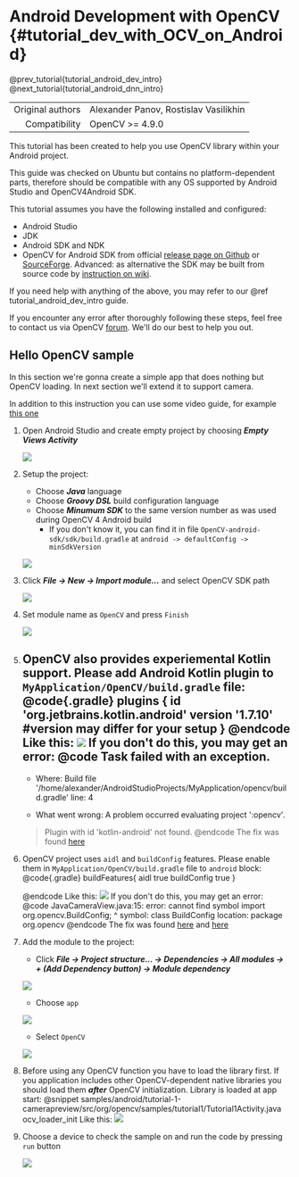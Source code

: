 Android Development with OpenCV {#tutorial_dev_with_OCV_on_Android}
===============================

@prev_tutorial{tutorial_android_dev_intro}
@next_tutorial{tutorial_android_dnn_intro}

|    |    |
| -: | :- |
| Original authors | Alexander Panov, Rostislav Vasilikhin |
| Compatibility | OpenCV >= 4.9.0 |

This tutorial has been created to help you use OpenCV library within your Android project.

This guide was checked on Ubuntu but contains no platform-dependent parts, therefore should be compatible with any OS supported by Android Studio and OpenCV4Android SDK.

This tutorial assumes you have the following installed and configured:

-   Android Studio
-   JDK
-   Android SDK and NDK
-   OpenCV for Android SDK from official [release page on Github](https://github.com/opencv/opencv/releases)
    or [SourceForge](https://sourceforge.net/projects/opencvlibrary/). Advanced: as alternative the SDK may be
    built from source code by [instruction on wiki](https://github.com/opencv/opencv/wiki/Custom-OpenCV-Android-SDK-and-AAR-package-build).

If you need help with anything of the above, you may refer to our @ref tutorial_android_dev_intro guide.

If you encounter any error after thoroughly following these steps, feel free to contact us via OpenCV [forum](https://forum.opencv.org). We'll do our best to help you out.

Hello OpenCV sample
-------------------

In this section we're gonna create a simple app that does nothing but OpenCV loading. In next section we'll extend it to support camera.

In addition to this instruction you can use some video guide, for example [this one](https://www.youtube.com/watch?v=bR7lL886-uc&ab_channel=ProgrammingHut)

1. Open Android Studio and create empty project by choosing ***Empty Views Activity***

    ![](images/create_empty_project.png)

2. Setup the project:
    - Choose ***Java*** language
    - Choose ***Groovy DSL*** build configuration language
    - Choose ***Minumum SDK*** to the same version number as was used during OpenCV 4 Android build
        - If you don't know it, you can find it in file `OpenCV-android-sdk/sdk/build.gradle` at `android -> defaultConfig -> minSdkVersion`

    ![](images/setup_project.png)


3. Click ***File -> New -> Import module...*** and select OpenCV SDK path

    ![](images/sdk_path.png)

4. Set module name as `OpenCV` and press `Finish`

    ![](images/module_name.png)

5. OpenCV also provides experiemental Kotlin support. Please add Android Kotlin plugin to `MyApplication/OpenCV/build.gradle` file:
    @code{.gradle}
    plugins {
        id 'org.jetbrains.kotlin.android' version '1.7.10' #version may differ for your setup
    }
    @endcode
    Like this:
    ![](images/gradle_ocv_fix.png)
    If you don't do this, you may get an error:
    @code
    Task failed with an exception.
    -----------
    * Where:
    Build file '/home/alexander/AndroidStudioProjects/MyApplication/opencv/build.gradle' line: 4

    * What went wrong:
    A problem occurred evaluating project ':opencv'.
    > Plugin with id 'kotlin-android' not found.
    @endcode
    The fix was found [here](https://stackoverflow.com/questions/73225714/import-opencv-sdk-to-android-studio-chipmunk)

6. OpenCV project uses `aidl` and `buildConfig` features. Please enable them in
   `MyApplication/OpenCV/build.gradle` file to `android` block:
    @code{.gradle}
    buildFeatures{
        aidl true
        buildConfig true
    }

    @endcode
    Like this:
    ![](images/module_gradle_fix.png)
    If you don't do this, you may get an error:
    @code
    JavaCameraView.java:15: error: cannot find symbol import org.opencv.BuildConfig; ^ symbol: class BuildConfig location: package org.opencv
    @endcode
    The fix was found [here](https://stackoverflow.com/questions/76374886/error-cannot-find-symbol-import-org-opencv-buildconfig-android-studio) and [here](https://forum.opencv.org/t/task-compiledebugjavawithjavac-failed/13667/4)

7. Add the module to the project:
    - Click ***File -> Project structure... -> Dependencies -> All modules -> + (Add Dependency button) -> Module dependency***

    ![](images/add_module_1.png)

    - Choose `app`

    ![](images/add_module_2.png)

    - Select `OpenCV`

    ![](images/add_module_3.png)

8. Before using any OpenCV function you have to load the library first. If you application includes other OpenCV-dependent native libraries you should load them ***after*** OpenCV initialization.
    Library is loaded at app start:
    @snippet samples/android/tutorial-1-camerapreview/src/org/opencv/samples/tutorial1/Tutorial1Activity.java ocv_loader_init
    Like this:
    ![](images/sample_code.png)

9. Choose a device to check the sample on and run the code by pressing `run` button

    ![](images/run_app.png)
